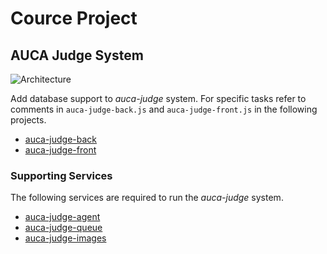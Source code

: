 Cource Project
==============

## AUCA Judge System

![Architecture](http://i.imgur.com/JLtDjC5.png)

Add database support to *auca-judge* system. For specific tasks refer to comments in 
`auca-judge-back.js` and `auca-judge-front.js` in the following projects.

* [auca-judge-back](https://github.com/toksaitov/auca-judge-back)
* [auca-judge-front](https://github.com/toksaitov/auca-judge-front)

### Supporting Services

The following services are required to run the *auca-judge* system.

* [auca-judge-agent](https://github.com/toksaitov/auca-judge-agent)
* [auca-judge-queue](https://github.com/toksaitov/auca-judge-queue)
* [auca-judge-images](https://github.com/toksaitov/auca-judge-images)
